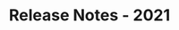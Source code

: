 ﻿---
title: Release Notes - 2021
second_title: Aspose.Words for C++
articleTitle: Release Notes - 2021
linktitle: Release Notes - 2021
description: "Aspose.Words for С++ Release Notes - 2021 – learn about the latest updates and fixes."
type: docs
weight: 9
url: /cpp/release-notes-2021/
---


